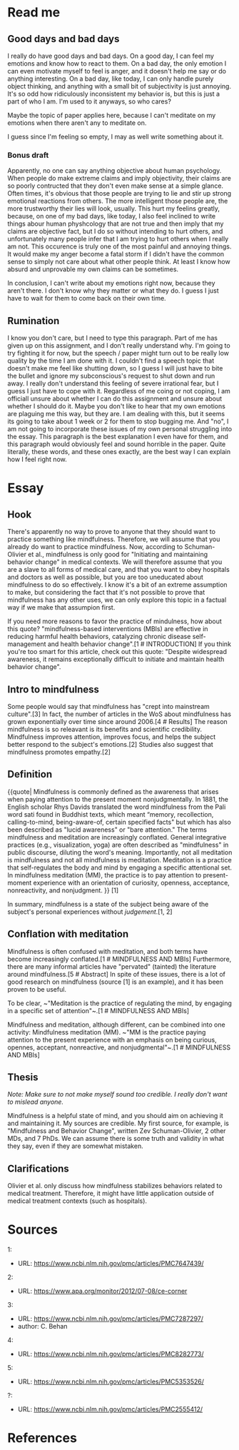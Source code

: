 # Read me

## Good days and bad days

I really do have good days and bad days. On a good day, I can feel my emotions and know how to react to them. On a bad day, the only emotion I can even motivate myself to feel is anger, and it doesn't help me say or do anything interesting. On a bad day, like today, I can only handle purely object thinking, and anything with a small bit of subjectivity is just annoying. It's so odd how ridiculously inconsistent my behavior is, but this is just a part of who I am. I'm used to it anyways, so who cares?

Maybe the topic of paper applies here, because I can't meditate on my emotions when there aren't any to meditate on.

I guess since I'm feeling so empty, I may as well write something about it.

### Bonus draft

Apparently, no one can say anything objective about human psychology. When people do make extreme claims and imply objectivity, their claims are so poorly contructed that they don't even make sense at a simple glance. Often times, it's obvious that those people are trying to lie and stir up strong emotional reactions from others. The more intelligent those people are, the more trustworthy their lies will look, usually. This hurt my feelins greatly, because, on one of my bad days, like today, I also feel inclined to write things abour human physhcology that are not true and then imply that my claims are objective fact, but I do so without intending to hurt others, and unfortunately many people infer that I am trying to hurt others when I really am not. This occurence is truly one of the most painful and annoying things. It would make my anger become a fatal storm if I didn't have the common sense to simply not care about what other people think. At least I know how absurd and unprovable my own claims can be sometimes.

In conclusion, I can't write about my emotions right now, because they aren't there. I don't know why they matter or what they do. I guess I just have to wait for them to come back on their own time.

## Rumination

I know you don't care, but I need to type this paragraph. Part of me has given up on this assignment, and I don't really understand why. I'm going to try fighting it for now, but the speech / paper might turn out to be really low quality by the time I am done with it. I couldn't find a speech topic that doesn't make me feel like shutting down, so I guess I will just have to bite the bullet and ignore my subconscious's request to shut down and run away. I really don't understand this feeling of severe irrational fear, but I guess I just have to cope with it. Regardless of me coing or not coping, I am officiall unsure about whether I can do this assignment and unsure about whether I should do it. Maybe you don't like to hear that my own emotions are plaguing me this way, but they are. I am dealing with this, but it seems its going to take about 1 week or 2 for them to stop bugging me. And "no", I am not going to incorporate these issues of my own personal struggling into the essay. This paragraph is the best explanation I even have for them, and this paragraph would obviously feel and sound horrible in the paper. Quite literally, these words, and these ones exactly, are the best way I can explain how I feel right now.


# Essay

## Hook

There's apparently no way to prove to anyone that they should want to practice something like mindfulness. Therefore, we will assume that you already do want to practice mindfulness. Now, according to Schuman-Olivier et al., mindfulness is only good for "Initiating and maintaining behavior change" in medical contexts. We will therefore assume that you are a slave to all forms of medical care, and that you want to obey hospitals and doctors as well as possible, but you are too uneducated about mindfulness to do so effectively. I know it's a bit of an extreme assumption to make, but considering the fact that it's not possible to prove that mindfulness has any other uses, we can only explore this topic in a factual way if we make that assumpion first.

If you need more reasons to favor the practice of mindulness, how about this quote? "mindfulness-based interventions (MBIs) are effective in reducing harmful health behaviors, catalyzing chronic disease self-management and health behavior change".[1 # INTRODUCTION] If you think you're too smart for this article, check out this quote: "Despite widespread awareness, it remains exceptionally difficult to initiate and maintain health behavior change".

## Intro to mindfulness

Some people would say that mindfulness has "crept into mainstream culture".[3] In fact, the number of articles in the WoS about mindfulness has grown exponentially over time since around 2006.[4 # Results] The reason mindfulness is so releavant is its benefits and scientific credibility. Mindfulness improves attention, improves focus, and helps the subject better respond to the subject's emotions.[2] Studies also suggest that mindfulness promotes empathy.[2]

## Definition

{{quote| Mindfulness is commonly defined as the awareness that arises when paying attention to the present moment nonjudgmentally. In 1881, the English scholar Rhys Davids translated the word mindfulness from the Pali word sati found in Buddhist texts, which meant “memory, recollection, calling-to-mind, being-aware-of, certain specified facts" but which has also been described as "lucid awareness" or "bare attention." The terms mindfulness and meditation are increasingly conflated. General integrative practices (e.g., visualization, yoga) are often described as "mindfulness" in public discourse, diluting the word's meaning. Importantly, not all meditation is mindfulness and not all mindfulness is meditation. Meditation is a practice that self-regulates the body and mind by engaging a specific attentional set. In mindfulness meditation (MM), the practice is to pay attention to present-moment experience with an orientation of curiosity, openness, acceptance, nonreactivity, and nonjudgment. }} [1]

In summary, mindfulness is a state of the subject being aware of the subject's personal experiences without *judgement*.[1, 2]

## Conflation with meditation
Mindfulness is often confused with meditation, and both terms have become increasingly conflated.[1 # MINDFULNESS AND MBIs] Furthermore, there are many informal articles have "pervated" (tainted) the literature around mindfulness.[5 # Abstract] In spite of these issues, there is a lot of good research on mindfulness (source [1] is an example), and it has been proven to be useful.

To be clear,  ~"Meditation is the practice of regulating the mind, by engaging in a specific set of attention"~.[1 # MINDFULNESS AND MBIs]

Mindfulness and meditation, although different, can be combined into one activity: Mindfulness meditation (MM). ~"MM is the practice paying attention to the present experience with an emphasis on being curious, opennes, acceptant, nonreactive, and nonjudgmental"~.[1 # MINDFULNESS AND MBIs]

## Thesis

*Note: Make sure to not make myself sound too credible. I really don't want to mislead anyone.*

Mindfulness is a helpful state of mind, and you should aim on achieving it and maintaining it. My sources are credible. My first source, for example, is "Mindfulness and Behavior Change", written Zev Schuman-Olivier, 2 other MDs, and 7 PhDs. We can assume there is some truth and validity in what they say, even if they are somewhat mistaken.

## Clarifications

Olivier et al. only discuss how mindfulness stabilizes behaviors related to medical treatment. Therefore, it might have little application outside of medical treatment contexts (such as hospitals).


# Sources
1:
*   URL: https://www.ncbi.nlm.nih.gov/pmc/articles/PMC7647439/

2:
*   URL: https://www.apa.org/monitor/2012/07-08/ce-corner

3:
*   URL: https://www.ncbi.nlm.nih.gov/pmc/articles/PMC7287297/
*   author: C. Behan

4:
*   URL: https://www.ncbi.nlm.nih.gov/pmc/articles/PMC8282773/

5:
*   URL: https://www.ncbi.nlm.nih.gov/pmc/articles/PMC5353526/

?:
*   URL: https://www.ncbi.nlm.nih.gov/pmc/articles/PMC2555412/


# References
